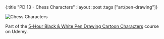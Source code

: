 {:title "PD 13 - Chess Characters"
 :layout :post
 :tags ["art/pen-drawing"]}

![Chess Characters](/img/art/misc/20210615%20-%2013%20-%20Chess%20Characters.jpg)

Part of the [5-Hour Black & White Pen Drawing Cartoon Characters][5HBWPDCC]
course on Udemy.

[5HBWPDCC]: https://www.udemy.com/course/5-hour-black-and-white-pen-drawing-cartoon-characters/
